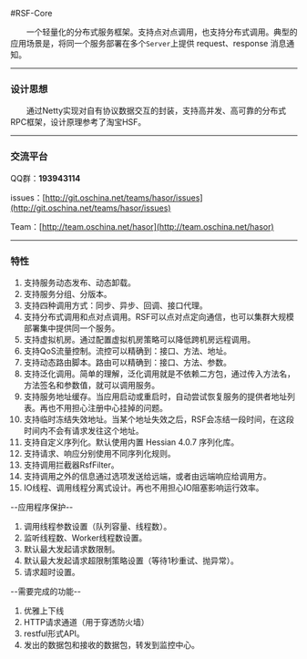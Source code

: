 #RSF-Core

&emsp;&emsp;一个轻量化的分布式服务框架。支持点对点调用，也支持分布式调用。典型的应用场景是，将同一个服务部署在多个`Server`上提供 request、response 消息通知。

----------
### 设计思想

&emsp;&emsp;通过Netty实现对自有协议数据交互的封装，支持高并发、高可靠的分布式RPC框架，设计原理参考了淘宝HSF。

----------
### 交流平台

QQ群：**193943114**

issues：[http://git.oschina.net/teams/hasor/issues](http://git.oschina.net/teams/hasor/issues)

Team：[http://team.oschina.net/hasor](http://team.oschina.net/hasor)

----------
### 特性

1. 支持服务动态发布、动态卸载。
1. 支持服务分组、分版本。
1. 支持四种调用方式：同步、异步、回调、接口代理。
1. 支持分布式调用和点对点调用。RSF可以点对点定向通信，也可以集群大规模部署集中提供同一个服务。
1. 支持虚拟机房。通过配置虚拟机房策略可以降低跨机房远程调用。
1. 支持QoS流量控制。流控可以精确到：接口、方法、地址。
1. 支持动态路由脚本。路由可以精确到：接口、方法、参数。
1. 支持泛化调用。简单的理解，泛化调用就是不依赖二方包，通过传入方法名，方法签名和参数值，就可以调用服务。
1. 支持服务地址缓存。当应用启动或重启时，自动尝试恢复服务的提供者地址列表。再也不用担心注册中心挂掉的问题。
1. 支持临时冻结失效地址。当某个地址失效之后，RSF会冻结一段时间，在这段时间内不会有请求发往这个地址。
1. 支持自定义序列化。默认使用内置 Hessian 4.0.7 序列化库。
1. 支持请求、响应分别使用不同序列化规则。
1. 支持调用拦截器RsfFilter。
1. 支持调用之外的信息通过选项发送给远端，或者由远端响应给调用方。
1. IO线程、调用线程分离式设计。再也不用担心IO阻塞影响运行效率。

--应用程序保护--

1. 调用线程参数设置（队列容量、线程数）。
1. 监听线程数、Worker线程数设置。
1. 默认最大发起请求数限制。
1. 默认最大发起请求超限制策略设置（等待1秒重试、抛异常）。
1. 请求超时设置。

--需要完成的功能--

1. 优雅上下线
1. HTTP请求通道（用于穿透防火墙）
1. restful形式API。
1. 发出的数据包和接收的数据包，转发到监控中心。